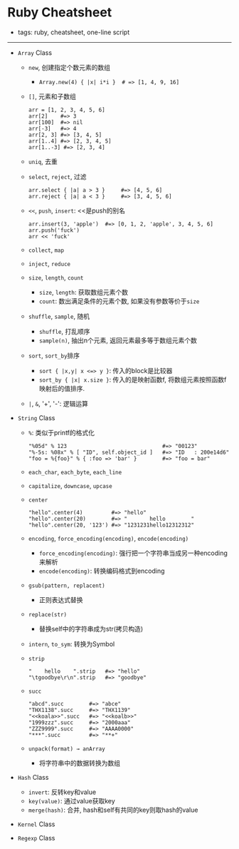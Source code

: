 # Ruby Cheatsheet

- tags: ruby, cheatsheet, one-line script

------

- `Array` Class
  - `new`, 创建指定个数元素的数组
    - `Array.new(4) { |x| i*i }  # => [1, 4, 9, 16]`
  - `[]`, 元素和子数组

        arr = [1, 2, 3, 4, 5, 6]
        arr[2]    #=> 3
        arr[100]  #=> nil
        arr[-3]   #=> 4
        arr[2, 3] #=> [3, 4, 5]
        arr[1..4] #=> [2, 3, 4, 5]
        arr[1..-3] #=> [2, 3, 4]

  - `uniq`, 去重
  - `select`, `reject`, 过滤

        arr.select { |a| a > 3 }     #=> [4, 5, 6]
        arr.reject { |a| a < 3 }     #=> [3, 4, 5, 6]

  - `<<`, `push`, `insert`: <<是push的别名

        arr.insert(3, 'apple')  #=> [0, 1, 2, 'apple', 3, 4, 5, 6]
        arr.push('fuck')
        arr << 'fuck'

  - `collect`, `map`
  - `inject`, `reduce`
  - `size`, `length`, `count`
    - `size`, `length`: 获取数组元素个数
    - `count`: 数出满足条件的元素个数, 如果没有参数等价于`size`
  - `shuffle`, `sample`, 随机
    - `shuffle`, 打乱顺序
    - `sample(n)`, 抽出n个元素, 返回元素最多等于数组元素个数
  - `sort`, `sort_by`排序
    - `sort { |x,y| x <=> y }`: 传入的block是比较器
    - `sort_by { |x| x.size }`: 传入的是映射函数f, 将数组元素按照函数f映射后的值排序.
  - `|`, `&`, '+', '-': 逻辑运算

- `String` Class
  - `%`: 类似于printf的格式化

        "%05d" % 123                              #=> "00123"
        "%-5s: %08x" % [ "ID", self.object_id ]   #=> "ID   : 200e14d6"
        "foo = %{foo}" % { :foo => 'bar' }        #=> "foo = bar"

  - `each_char`, `each_byte`, `each_line`
  - `capitalize`, `downcase`, `upcase`
  - `center`

        "hello".center(4)         #=> "hello"
        "hello".center(20)        #=> "       hello        "
        "hello".center(20, '123') #=> "1231231hello12312312"

  - `encoding`, `force_encoding(encoding)`, `encode(encoding)`
    - `force_encoding(encoding)`: 强行把一个字符串当成另一种encoding来解析
    - `encode(encoding)`: 转换编码格式到encoding
  - `gsub(pattern, replacent)`
    - 正则表达式替换
  - `replace(str)`
    - 替换self中的字符串成为str(拷贝构造)
  - `intern`, `to_sym`: 转换为Symbol
  - `strip`

        "    hello    ".strip   #=> "hello"
        "\tgoodbye\r\n".strip   #=> "goodbye"
  - `succ`

        "abcd".succ        #=> "abce"
        "THX1138".succ     #=> "THX1139"
        "<<koala>>".succ   #=> "<<koalb>>"
        "1999zzz".succ     #=> "2000aaa"
        "ZZZ9999".succ     #=> "AAAA0000"
        "***".succ         #=> "**+"
  - `unpack(format) → anArray`
    - 将字符串中的数据转换为数组

- `Hash` Class
  - `invert`: 反转key和value
  - `key(value)`: 通过value获取key
  - `merge(hash)`: 合并, hash和self有共同的key则取hash的value

- `Kernel` Class
- `Regexp` Class
